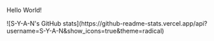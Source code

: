 <p> Hello World! </p>
<p>
  ![S-Y-A-N's GitHub stats](https://github-readme-stats.vercel.app/api?username=S-Y-A-N&show_icons=true&theme=radical)
</p>

